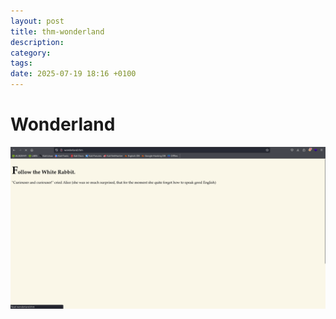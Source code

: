 ```yaml
---
layout: post
title: thm-wonderland
description:
category:
tags:
date: 2025-07-19 18:16 +0100
---
```

# Wonderland 

![Nmap Output](https://github.com/7ankalis/assets/blob/main/wonderland/wonderland-1.png)
